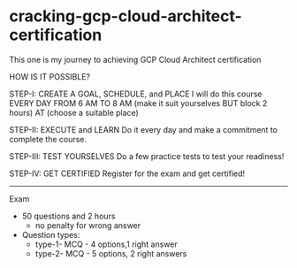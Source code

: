 # cracking-gcp-cloud-architect-certification

This one is my journey to achieving GCP Cloud Architect certification

HOW IS IT POSSIBLE?

STEP-I: CREATE A GOAL, SCHEDULE, and PLACE
I will do this course EVERY DAY
FROM 6 AM TO 8 AM (make it suit yourselves BUT block 2 hours)
AT (choose a suitable place)

STEP-II: EXECUTE and LEARN
Do it every day and make a commitment to complete the course.

STEP-III: TEST YOURSELVES
Do a few practice tests to test your readiness!

STEP-IV: GET CERTIFIED
Register for the exam and get certified!

----

Exam

- 50 questions and 2 hours
  - no penalty for wrong answer
- Question types:
  - type-1- MCQ - 4 options,1 right answer
  - type-2- MCQ - 5 options, 2 right answers

